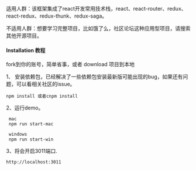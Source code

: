 
适用人群：该框架集成了react开发常用技术栈，react、react-router、redux、react-redux、redux-thunk、redux-saga。

不适用人群：想要学习完整项目，比如饿了么，社区论坛这种应用型项目，请搜索其他开源项目。



#### Installation 教程

fork到你的账号，简单省事，或者 download 项目到本地

1、 安装依赖包，已经解决了一些依赖包安装最新版可能出现的bug，如果还有问题，可以看相关社区的issue。
```
npm install 或者cnpm install
```

2、运行demo。
   ```
    mac
    npm run start-mac

    windows
    npm run start-win
   ```

3、将会开启3011端口.
```
http://localhost:3011

```

